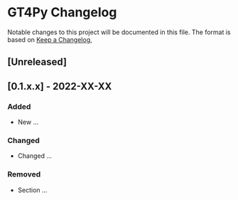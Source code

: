 # GT4Py Changelog

Notable changes to this project will be documented in this file. The format is based on [Keep a Changelog](https://keepachangelog.com/en/1.0.0/),

## [Unreleased]

## [0.1.x.x] - 2022-XX-XX
### Added
- New ...

### Changed
- Changed ...

### Removed
- Section ...
